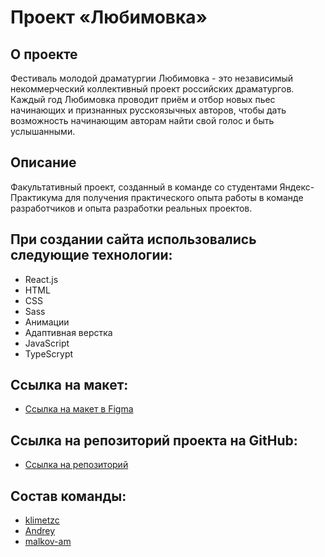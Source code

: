 # Проект «Любимовка»

## О проекте
Фестиваль молодой драматургии Любимовка - это независимый некоммерческий коллективный проект российских драматургов.
Каждый год Любимовка проводит приём и отбор новых пьес начинающих и признанных русскоязычных авторов, чтобы дать возможность начинающим авторам  найти свой голос и быть услышанными.

## Описание
Факультативный проект, созданный в команде со студентами Яндекс-Практикума для получения практического опыта работы в команде разработчиков и опыта разработки реальных проектов.

## При создании сайта использовались следующие технологии:
- React.js
- HTML
- CSS
- Sass
- Анимации
- Адаптивная верстка
- JavaScript
- TypeScrypt

## Ссылка на макет:
- [Ссылка на макет в Figma](https://www.figma.com/file/DEeW2FE3pJiQ407zqx4C9B/Lubimovka)

## Ссылка на репозиторий проекта на GitHub:
- [Ссылка на репозиторий](https://github.com/malkov-am/lyubimovka)

## Состав команды:
- [klimetzc](https://github.com/klimetzc)
- [Andrey](https://github.com/UserGitHub37)
- [malkov-am](https://github.com/malkov-am)
